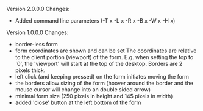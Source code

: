 Version 2.0.0.0
Changes:
- Added command line parameters (-T x -L x -R x -B x -W x -H x)

Version 1.0.0.0
Changes:
- border-less form
- form coordinates are shown and can be set
The coordinates are relative to the client portion (viewport) of the form.
E.g. when setting the top to '0', the 'viewport' will start at the top of the desktop.
Borders are 2 pixels thick.
- left click (and keeping pressed) on the form initiates moving the form
- the borders allow sizing of the form (hoover around the border and the mouse cursor will change into an double sided arrow)
- minimal form size (250 pixels in height and 145 pixels in width) 
- added 'close' button at the left bottom of the form